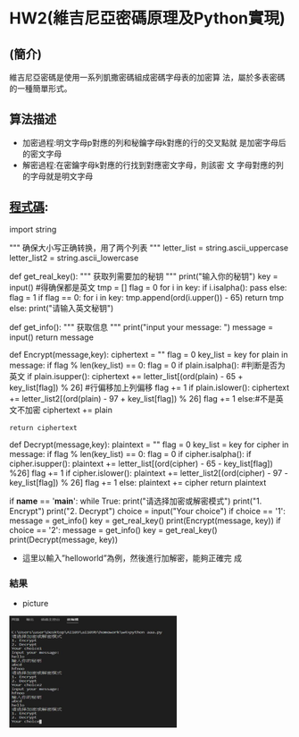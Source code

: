 # HW2(維吉尼亞密碼原理及Python實現)
## (簡介)
   維吉尼亞密碼是使用一系列凱撒密碼組成密碼字母表的加密算
   法，屬於多表密碼的一種簡單形式。
## 算法描述
* 加密過程:明文字母p對應的列和秘鑰字母k對應的行的交叉點就 是加密字母后的密文字母
* 解密過程:在密鑰字母k對應的行找到對應密文字母，則該密 文  字母對應的列的字母就是明文字母

 
## [程式碼](https://github.com/Yongsin0/ai109b/blob/main/homework/week4/ddd.py):

import string

"""
确保大小写正确转换，用了两个列表
"""
letter_list = string.ascii_uppercase
letter_list2 = string.ascii_lowercase


def get_real_key():
    """
    获取列需要加的秘钥
    """
    print("输入你的秘钥")
    key = input()      #得确保都是英文
    tmp = []
    flag = 0
    for i in key:
        if i.isalpha():
            pass
        else:
            flag = 1
    if flag == 0:
        for i in key:
            tmp.append(ord(i.upper()) - 65)
        return tmp
    else:
        print("请输入英文秘钥")


def get_info():
    """
    获取信息
    """
    print("input your message: ")
    message = input()
    return  message


def Encrypt(message,key):
    ciphertext = ""
    flag = 0
    key_list = key
    for plain in message:
        if flag % len(key_list) == 0:
            flag = 0
        if plain.isalpha(): #判断是否为英文
            if plain.isupper():
                ciphertext += letter_list[(ord(plain) - 65 + key_list[flag]) % 26] #行偏移加上列偏移
                flag += 1
            if plain.islower():
                ciphertext += letter_list2[(ord(plain) - 97 + key_list[flag]) % 26]
                flag += 1
        else:#不是英文不加密
            ciphertext += plain

    return ciphertext


def Decrypt(message,key):
    plaintext = ""
    flag = 0
    key_list = key
    for cipher in message:
        if flag % len(key_list) == 0:
            flag  = 0
        if cipher.isalpha():
            if cipher.isupper():
                plaintext += letter_list[(ord(cipher) - 65 - key_list[flag]) %26]
                flag += 1
            if cipher.islower():
                plaintext += letter_list2[(ord(cipher) - 97 - key_list[flag]) % 26]
                flag += 1
        else:
            plaintext += cipher
    return plaintext


if __name__ == '__main__':
    while True:
        print("请选择加密或解密模式")
        print("1. Encrypt")
        print("2. Decrypt")
        choice = input("Your choice")
        if choice == '1':
            message = get_info()
            key = get_real_key()
            print(Encrypt(message, key))
        if choice == '2':
            message = get_info()
            key = get_real_key()
            print(Decrypt(message, key))
* 這里以輸入”helloworld”為例，然後進行加解密，能夠正確完
成
### 結果

* picture
 <img src="../img/01.jpg" width="300" height="200"  align=center /> 
